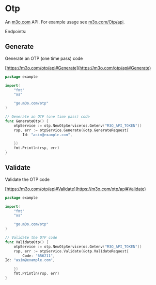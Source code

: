 # Otp

An [m3o.com](https://m3o.com) API. For example usage see [m3o.com/Otp/api](https://m3o.com/Otp/api).

Endpoints:

## Generate

Generate an OTP (one time pass) code


[https://m3o.com/otp/api#Generate](https://m3o.com/otp/api#Generate)

```go
package example

import(
	"fmt"
	"os"

	"go.m3o.com/otp"
)

// Generate an OTP (one time pass) code
func GenerateOtp() {
	otpService := otp.NewOtpService(os.Getenv("M3O_API_TOKEN"))
	rsp, err := otpService.Generate(&otp.GenerateRequest{
		Id: "asim@example.com",

	})
	fmt.Println(rsp, err)
}
```
## Validate

Validate the OTP code


[https://m3o.com/otp/api#Validate](https://m3o.com/otp/api#Validate)

```go
package example

import(
	"fmt"
	"os"

	"go.m3o.com/otp"
)

// Validate the OTP code
func ValidateOtp() {
	otpService := otp.NewOtpService(os.Getenv("M3O_API_TOKEN"))
	rsp, err := otpService.Validate(&otp.ValidateRequest{
		Code: "656211",
Id: "asim@example.com",

	})
	fmt.Println(rsp, err)
}
```
